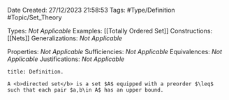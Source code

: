 <div class="topSpace"></div>

Date Created: 27/12/2023 21:58:53
Tags: #Type/Definition #Topic/Set_Theory

Types: <i>Not Applicable</i>
Examples: [[Totally Ordered Set]]
Constructions: [[Nets]]
Generalizations: <i>Not Applicable</i>

Properties: <i>Not Applicable</i>
Sufficiencies: <i>Not Applicable</i>
Equivalences: <i>Not Applicable</i>
Justifications: <i>Not Applicable</i>

``` ad-Definition
title: Definition.

A <b>directed set</b> is a set $A$ equipped with a preorder $\leq$ such that each pair $a,b\in A$ has an upper bound.

```
